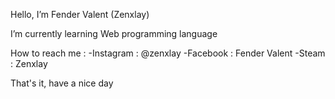 Hello, I’m Fender Valent (Zenxlay)

I’m currently learning Web programming language

How to reach me : -Instagram : @zenxlay
                  -Facebook  : Fender Valent
                  -Steam     : Zenxlay



That's it, have a nice day

